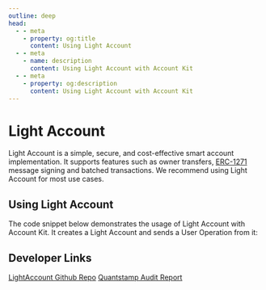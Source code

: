 ```yaml
---
outline: deep
head:
  - - meta
    - property: og:title
      content: Using Light Account
  - - meta
    - name: description
      content: Using Light Account with Account Kit
  - - meta
    - property: og:description
      content: Using Light Account with Account Kit
---
```


# Light Account

Light Account is a simple, secure, and cost-effective smart account implementation. It supports features such as owner transfers, [ERC-1271](https://eips.ethereum.org/EIPS/eip-1271) message signing and batched transactions. We recommend using Light Account for most use cases.

## Using Light Account

The code snippet below demonstrates the usage of Light Account with Account Kit. It creates a Light Account and sends a User Operation from it:

<!--@include: ../../getting-started.md{56,68}-->

## Developer Links

[LightAccount Github Repo](https://github.com/alchemyplatform/light-account)
[Quantstamp Audit Report](https://github.com/alchemyplatform/light-account/blob/main/Quantstamp-Audit.pdf)
